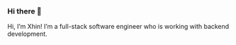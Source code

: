 ### Hi there 👋

Hi, I’m Xhin! I’m a full-stack software engineer who is working with backend development.
